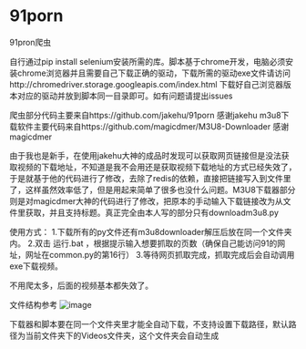 # 91porn
91pron爬虫

自行通过pip install selenium安装所需的库。脚本基于chrome开发，电脑必须安装chrome浏览器并且需要自己下载正确的驱动，下载所需的驱动exe文件请访问http://chromedriver.storage.googleapis.com/index.html 下载好自己浏览器版本对应的驱动并放到脚本同一目录即可。如有问题请提出issues



爬虫部分代码主要来自https://github.com/jakehu/91porn 感谢jakehu
m3u8下载软件主要代码来自https://github.com/magicdmer/M3U8-Downloader 感谢magicdmer

由于我也是新手，在使用jakehu大神的成品时发现可以获取网页链接但是没法获取视频的下载地址，不知道是我不会用还是获取视频下载地址的方式已经失效了，于是就基于他的代码进行了修改，去除了redis的依赖，直接把链接写入到文件里了，这样虽然效率低了，但是用起来简单了很多也没什么问题。M3U8下载器部分则是对magicdmer大神的代码进行了修改，把原本的手动输入下载链接改为从文件里获取，并且支持标题。真正完全由本人写的部分只有downloadm3u8.py

使用方式：
1.下载所有的py文件还有m3u8downloader解压后放在同一个文件夹内。
2.双击  运行.bat ，根据提示输入想要抓取的页数（确保自己能访问91的网址，网址在common.py的第16行）
3.等待网页抓取完成，抓取完成后会自动调用exe下载视频。


不用爬太多，后面的视频基本都失效了。


文件结构参考
![image](https://user-images.githubusercontent.com/18001712/128702481-1143a662-dd76-483b-9cd5-c6c423188254.png)

下载器和脚本要在同一个文件夹里才能全自动下载，不支持设置下载路径，默认路径为当前文件夹下的Videos文件夹，这个文件夹会自动生成
